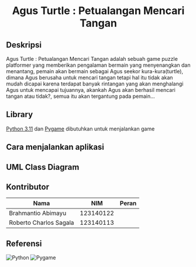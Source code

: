 <h1 align="center">Agus Turtle : Petualangan Mencari Tangan</h1>



## Deskripsi
Agus Turtle : Petualangan Mencari Tangan adalah sebuah game puzzle platformer yang memberikan pengalaman bermain yang menyenangkan dan menantang, pemain akan bermain sebagai Agus seekor kura-kura(turtle), dimana Agus berusaha untuk mencari tangan tetapi hal itu tidak akan mudah dicapai karena terdapat banyak rintangan yang akan menghalangi Agus untuk mencapai tujuannya, akankah Agus akan berhasil mencari tangan atau tidak?, semua itu akan tergantung pada pemain...

## Library
[Python 3.11](https://www.python.org/downloads/release/python-3110) dan [Pygame](https://www.pygame.org) dibutuhkan untuk menjalankan game 

## Cara menjalankan aplikasi

## UML Class Diagram

## Kontributor
|Nama|NIM|Peran|
|-|-|-|
|Brahmantio Abimayu|123140122||
|Roberto Charlos Sagala|123140113||

## Referensi











































![Python](https://img.shields.io/badge/Python-3.11-yellow.svg)
![Pygame](https://img.shields.io/badge/Pygame-%2314354C.svg?logo=pygame)
